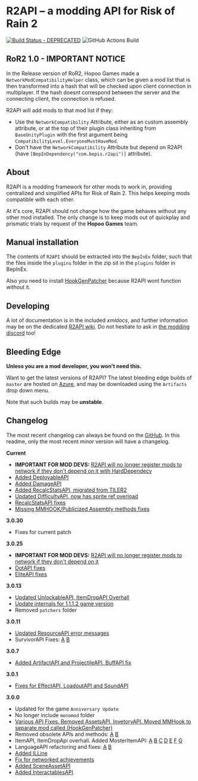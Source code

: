
# R2API – a modding API for Risk of Rain 2
[![Build Status - DEPRECATED](https://raegous.visualstudio.com/Risk%20of%20Rain%202%20Modding/_apis/build/status/Risk%20of%20Rain%202%20Modding-.NET%20Desktop-CI?branchName=master)](https://raegous.visualstudio.com/Risk%20of%20Rain%202%20Modding/_build/latest?definitionId=1&branchName=master)
![GitHub Actions Build](https://github.com/risk-of-thunder/R2API/workflows/CI%20Build/badge.svg)


## RoR2 1.0 - IMPORTANT NOTICE

In the Release version of RoR2, Hopoo Games made a `NetworkModCompatibilityHelper` class, which can be given a mod list that is then transformed into a hash that will be checked upon client connection in multiplayer.
If the hash doesnt correspond between the server and the connecting client, the connection is refused.

R2API will add mods to that mod list if they:

* Use the `NetworkCompatibility` Attribute, either as an custom assembly attribute, or at the top of their plugin class inheriting from `BaseUnityPlugin` with the first argument being `CompatibilityLevel.EveryoneMustHaveMod`.
* Don't have the `NetworkCompatibility` Attribute but depend on R2API (have `[BepInDependency("com.bepis.r2api")]` attribute).

## About

R2API is a modding framework for other mods to work in, providing centralized and simplified APIs for Risk of Rain 2. This helps keeping mods compatible with each other.

At it's core, R2API should not change how the game behaves without any other mod installed. The only change is to keep mods out of quickplay and prismatic trials by request of the **Hopoo Games** team. 

## Manual installation

The contents of `R2API` should be extracted into the `BepInEx` folder, such that the files inside the `plugins` folder in the zip sit in the `plugins` folder in BepInEx.

Also you need to install [HookGenPatcher](https://thunderstore.io/package/RiskofThunder/HookGenPatcher/) because R2API wont function without it.

## Developing

A lot of documentation is in the included *xmldocs*, and further information may be on the dedicated [R2API wiki](https://github.com/risk-of-thunder/R2API/wiki). Do not hestiate to ask in [the modding discord](https://discord.gg/5MbXZvd) too!


## Bleeding Edge

**Unless you are a mod developer, you won't need this.**

Want to get the latest versions of R2API? The latest bleeding edge builds of `master` are hosted on [Azure](https://raegous.visualstudio.com/Risk%20of%20Rain%202%20Modding/_build/latest?definitionId=1&branchName=master), and may be downloaded using the `Artifacts` drop down menu.

Note that such builds may be **unstable**.

## Changelog

The most recent changelog can always be found on the [GitHub](https://github.com/risk-of-thunder/R2API/blob/master/Archived%20changelogs.md). In this readme, only the most recent *minor* version will have a changelog.

**Current**

* **IMPORTANT FOR MOD DEVS:** [R2API will no longer register mods to network if they don't depend on it with HardDependecy](https://github.com/risk-of-thunder/R2API/pull/286)
* [Added DeployableAPI](https://github.com/risk-of-thunder/R2API/pull/279)
* [Added DamageAPI](https://github.com/risk-of-thunder/R2API/pull/284)
* [Added RecalcStatsAPI, migrated from TILER2](https://github.com/risk-of-thunder/R2API/pull/287)
* [Updated DifficultyAPI, now has sprite ref overload](https://github.com/risk-of-thunder/R2API/pull/288)
* [RecalcStatsAPI fixes](https://github.com/risk-of-thunder/R2API/pull/290)
* [Missing MMHOOK/Publicized Assembly methods fixes](https://github.com/risk-of-thunder/R2API/pull/289)

**3.0.30**

* Fixes for current patch

**3.0.25**

* **IMPORTANT FOR MOD DEVS:** [R2API will no longer register mods to network if they don't depend on it](https://github.com/risk-of-thunder/R2API/pull/269)
* [DotAPI fixes](https://github.com/risk-of-thunder/R2API/pull/270)
* [EliteAPI fixes](https://github.com/risk-of-thunder/R2API/pull/271)

**3.0.13**

* [Updated UnlockableAPI, ItemDropAPI Overhall](https://github.com/risk-of-thunder/R2API/pull/265)
* [Update internals for 1.1.1.2 game version](https://github.com/risk-of-thunder/R2API/pull/267)
* Removed `patchers` folder

**3.0.11**

* [Updated ResourceAPI error messages](https://github.com/risk-of-thunder/R2API/pull/258)
* SurvivorAPI Fixes: [A](https://github.com/risk-of-thunder/R2API/pull/259) [B](https://github.com/risk-of-thunder/R2API/pull/261)

**3.0.7**

* [Added ArtifactAPI and ProjectileAPI, BuffAPI fix](https://github.com/risk-of-thunder/R2API/pull/256)

**3.0.1**

* [Fixes for EffectAPI, LoadoutAPI and SoundAPI](https://github.com/risk-of-thunder/R2API/pull/254)

**3.0.0**

* Updated for the game `Anniversary Update`
* No longer include `monomod` folder
* [Various API Fixes. Removed AssetsAPI, InvetoryAPI. Moved MMHook to separate mod called (HookGenPatcher)](https://github.com/risk-of-thunder/R2API/pull/252)
* Removed obsolete APIs and methods: [A](https://github.com/risk-of-thunder/R2API/pull/249) [B](https://github.com/risk-of-thunder/R2API/pull/243)
* ItemAPI, ItemDropApi overhall. Added MosterItemAPI: [A](https://github.com/risk-of-thunder/R2API/pull/214) [B](https://github.com/risk-of-thunder/R2API/pull/223) [C](https://github.com/risk-of-thunder/R2API/pull/228) [D](https://github.com/risk-of-thunder/R2API/pull/233) [E](https://github.com/risk-of-thunder/R2API/pull/234) [F](https://github.com/risk-of-thunder/R2API/pull/240) [G](https://github.com/risk-of-thunder/R2API/pull/245)
* LanguageAPI refactoring and fixes: [A](https://github.com/risk-of-thunder/R2API/pull/229) [B](https://github.com/risk-of-thunder/R2API/pull/244)
* [Added ILLine](https://github.com/risk-of-thunder/R2API/pull/230)
* [Fix for networked achievements](https://github.com/risk-of-thunder/R2API/pull/208)
* [Added SceneAssetAPI](https://github.com/risk-of-thunder/R2API/pull/210)
* [Added InteractablesAPI](https://github.com/risk-of-thunder/R2API/pull/216)
